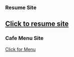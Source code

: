 ### Resume Site ###
[Click to resume site](https://yashsainani.github.io/Learning-HTML/HTML-Classwork-1/)
---
### Cafe Menu Site ###
[Click for Menu](https://yashsainani.github.io/Learning-HTML/HTML-Homework-1/)